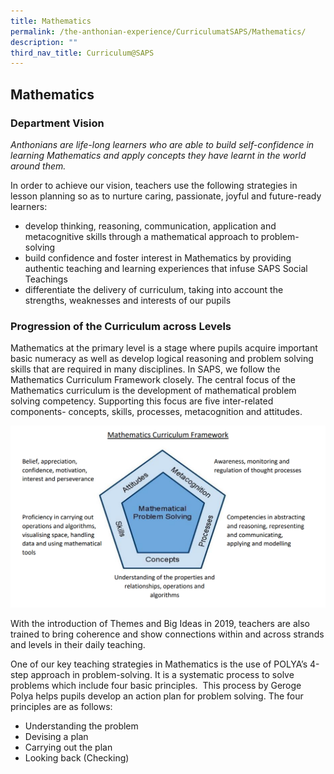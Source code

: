 ```yaml
---
title: Mathematics
permalink: /the-anthonian-experience/CurriculumatSAPS/Mathematics/
description: ""
third_nav_title: Curriculum@SAPS
---
```

## Mathematics 

### Department Vision

_Anthonians are life-long learners who are able to build self-confidence in learning Mathematics and apply concepts they have learnt in the world around them._

  

In order to achieve our vision, teachers use the following strategies in lesson planning so as to nurture caring, passionate, joyful and future-ready learners: 

*   develop thinking, reasoning, communication, application and metacognitive skills through a mathematical approach to problem-solving 
*   build confidence and foster interest in Mathematics by providing authentic teaching and learning experiences that infuse SAPS Social Teachings
*   differentiate the delivery of curriculum, taking into account the strengths, weaknesses and interests of our pupils

  

### Progression of the Curriculum across Levels


Mathematics at the primary level is a stage where pupils acquire important basic numeracy as well as develop logical reasoning and problem solving skills that are required in many disciplines. In SAPS, we follow the Mathematics Curriculum Framework closely. The central focus of the Mathematics curriculum is the development of mathematical problem solving competency. Supporting this focus are five inter-related components- concepts, skills, processes, metacognition and attitudes.

![](/images/math.png)

With the introduction of Themes and Big Ideas in 2019, teachers are also trained to bring coherence and show connections within and across strands and levels in their daily teaching. 

One of our key teaching strategies in Mathematics is the use of POLYA’s 4-step approach in problem-solving. It is a systematic process to solve problems which include four basic principles.  This process by Geroge Polya helps pupils develop an action plan for problem solving. The four principles are as follows:

*   Understanding the problem 
*   Devising a plan
*   Carrying out the plan
*   Looking back (Checking)

